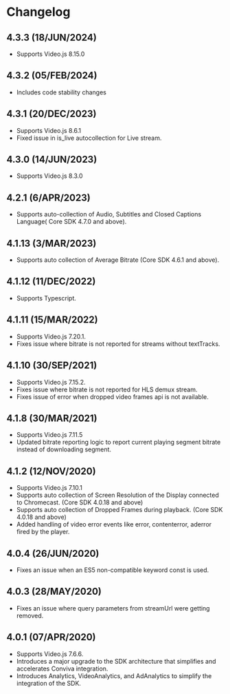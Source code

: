 
# Changelog
## 4.3.3 (18/JUN/2024)
* Supports Video.js 8.15.0

## 4.3.2 (05/FEB/2024)
* Includes code stability changes

## 4.3.1 (20/DEC/2023)
* Supports Video.js 8.6.1
* Fixed issue in is_live autocollection for Live stream.

## 4.3.0 (14/JUN/2023)
* Supports Video.js 8.3.0

## 4.2.1 (6/APR/2023)
* Supports auto-collection of Audio, Subtitles and Closed Captions Language( Core SDK 4.7.0 and above).

## 4.1.13 (3/MAR/2023)
* Supports auto collection of Average Bitrate (Core SDK 4.6.1 and above).

## 4.1.12 (11/DEC/2022)
* Supports Typescript.

## 4.1.11 (15/MAR/2022)
* Supports Video.js 7.20.1.
* Fixes issue where bitrate is not reported for streams without textTracks.

## 4.1.10 (30/SEP/2021)
* Supports Video.js 7.15.2.
* Fixes issue where bitrate is not reported for HLS demux stream.
* Fixes issue of error when dropped video frames api is not available.

## 4.1.8 (30/MAR/2021)
* Supports Video.js 7.11.5
* Updated bitrate reporting logic to report current playing segment bitrate instead of downloading segment.

## 4.1.2 (12/NOV/2020)
* Supports Video.js 7.10.1
* Supports auto collection of Screen Resolution of the Display connected to Chromecast. (Core SDK 4.0.18 and above)
* Supports auto collection of Dropped Frames during playback. (Core SDK 4.0.18 and above)
* Added handling of video error events like error, contenterror, aderror fired by the player.

## 4.0.4 (26/JUN/2020)
* Fixes an issue when an ES5 non-compatible keyword const is used.

## 4.0.3 (28/MAY/2020)
* Fixes an issue where query parameters from streamUrl were getting removed.

## 4.0.1 (07/APR/2020)
* Supports Video.js 7.6.6.
* Introduces a major upgrade to the SDK architecture that simplifies and accelerates Conviva integration.
* Introduces Analytics, VideoAnalytics, and AdAnalytics to simplify the integration of the SDK.
